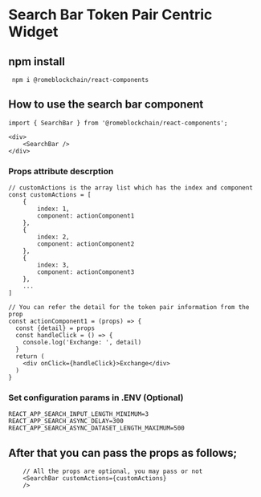 # Search Bar Token Pair Centric Widget
## npm install
```
 npm i @romeblockchain/react-components
```
## How to use the search bar component
```
import { SearchBar } from '@romeblockchain/react-components';

<div>
    <SearchBar />    
</div>
```

### Props attribute descrption

```
// customActions is the array list which has the index and component
const customActions = [
    {
        index: 1,
        component: actionComponent1
    },
    {    
        index: 2,
        component: actionComponent2   
    },
    {   
        index: 3,
        component: actionComponent3
    },
    ...
]

// You can refer the detail for the token pair information from the prop
const actionComponent1 = (props) => {  
  const {detail} = props
  const handleClick = () => {
    console.log('Exchange: ', detail)
  }
  return (
    <div onClick={handleClick}>Exchange</div>
  )
}
```

### Set configuration params in .ENV (Optional)
```
REACT_APP_SEARCH_INPUT_LENGTH_MINIMUM=3
REACT_APP_SEARCH_ASYNC_DELAY=300
REACT_APP_SEARCH_ASYNC_DATASET_LENGTH_MAXIMUM=500
```
## After that you can pass the props as follows;
```
    // All the props are optional, you may pass or not
    <SearchBar customActions={customActions}                
    />
```
